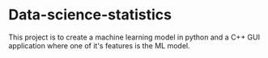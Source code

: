 # Data-science-statistics

This project is to create a machine learning model in python and a C++ GUI application where one of it's features is the ML model.
